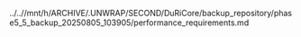 ../..//mnt/h/ARCHIVE/.UNWRAP/SECOND/DuRiCore/backup_repository/phase5_5_backup_20250805_103905/performance_requirements.md